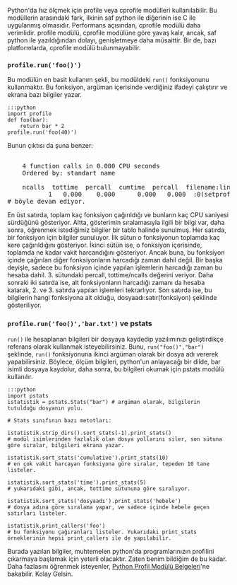 <!--
.. date: 2011-09-01 16:55:00
.. title: Python'da Hız Ölçme: profile Modülü
.. slug: profile-modulu
.. description: Python'da programların performansını ölçmek için, profile ve cprofile modülleri kullanılabilir. Bu modüllerin kullanımını ve örneklerini bu yazıda bulabilirsiniz.
-->

Python'da hız ölçmek için profile veya cprofile modülleri
kullanılabilir. Bu modüllerin arasındaki fark, ilkinin saf python ile
diğerinin ise C ile uygulanmış olmasıdır. Performans açısından, cprofile
modülü daha verimlidir. profile modülü, cprofile modülüne göre yavaş
kalır, ancak, saf python ile yazıldığından dolayı, genişletmeye daha
müsaittir. Bir de, bazı platformlarda, cprofile modülü bulunmayabilir. <!-- TEASER_END -->

### `profile.run('foo()')`

Bu modülün en basit kullanım şekli, bu modüldeki `run()`
fonksiyonunu kullanmaktır. Bu fonksiyon, argüman içerisinde verdiğiniz
ifadeyi çalıştırır ve ekrana bazı bilgiler yazar.

    :::python
    import profile
    def foo(bar):
        return bar * 2
    profile.run('foo(40)')

Bunun çıktısı da şuna benzer:

<pre>              
	4 function calls in 0.000 CPU seconds
    Ordered by: standart name

    ncalls  tottime  percall  cumtime  percall  filename:lineno(function)
           1   0.000    0.000      0.000   0.000  :0(setprofile)
# böyle devam ediyor.
</pre>

En üst satırda, toplam kaç fonksiyon çağırıldığı ve bunların kaç CPU
saniyesi sürdüğünü gösteriyor. Altta, gösterimin sıralamasıyla ilgili
bir bilgi var, daha sonra, öğrenmek istediğimiz bilgiler bir tablo
halinde sunulmuş. Her satırda, bir fonksiyon için bilgiler sunuluyor.
İlk sütun o fonksiyonun toplamda kaç kere çağırıldığını gösteriyor.
İkinci sütün ise, o fonksiyon içerisinde, toplamda ne kadar vakit
harcandığını gösteriyor. Ancak buna, bu fonksiyon içinde çağırılan diğer
fonksiyonların harcadığı zaman dahil değil. Bir başka deyişle, sadece bu
fonksiyon içinde yapılan işlemlerin harcadığı zaman bu hesaba dahil. 3.
sütundaki percall, tottime/ncalls değerini veriyor. Daha sonraki iki
satırda ise, alt fonksiyonların harcadığı zamanı da hesaba katarak, 2.
ve 3. satırda yapılan işlemleri tekrarlıyor. Son satırda ise, bu
bilgilerin hangi fonksiyona ait olduğu, dosyaadı:satır(fonksiyon)
şeklinde gösteriliyor.

### `profile.run('foo()','bar.txt')` ve pstats

`run()` ile hesaplanan bilgileri bir dosyaya kaydedip
yazılımınızı geliştirdikçe referans olarak kullanmak isteyebilirsiniz.
Bunu, `run("foo()","bar")` şeklinde, `run()`
fonksiyonuna ikinci argüman olarak bir dosya adı vererek yapabilirsiniz.
Böylece, ölçüm bilgileri, python'un anlayacağı bir dilde, bar isimli
dosyaya kaydolur, daha sonra, bu bilgileri okumak için pstats modülü
kullanılır.

    :::python
    import pstats
    istatistik = pstats.Stats("bar") # argüman olarak, bilgilerin tutulduğu dosyanın yolu.
    
    # Stats sınıfının bazı metotları:
    
    istatistik.strip_dirs().sort_stats(-1).print_stats()
    # modül isimlerinden fazlalık olan dosya yollarını siler, son sütuna göre sıralar, bilgileri ekrana yazar.
    
    istatistik.sort_stats('cumulative').print_stats(10)
    # en çok vakit harcayan fonksiyona göre sıralar, tepeden 10 tane listeler.
    
    istatistik.sort_stats('time').print_stats(5)
    # yukarıdaki gibi, ancak, tottime sütununa göre sıralıyor.
    
    istatistik.sort_stats('dosyaadı').print_stats('hebele')
    # dosya adına göre sıralama yapar, ve sadece içinde hebele geçen satırları listeler.
    
    istatistik.print_callers('foo')
    # bu fonksiyonu çağıranları listeler. Yukarıdaki print_stats örneklerinin hepsi print_callers ile de yapılabilir.

Burada yazılan bilgiler, muhtemelen python'da programlarınızın profilini
çıkarmaya başlamak için yeterli olacaktır. Zaten benim bildiğim de bu
kadar. Daha fazlasını öğrenmek isteyenler, [Python Profil Modülü
Belgeleri][]'ne bakabilir. Kolay Gelsin.

  [Python Profil Modülü Belgeleri]: http://docs.python.org/library/profile.html